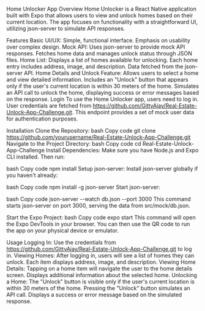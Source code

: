 Home Unlocker App
Overview
Home Unlocker is a React Native application built with Expo that allows users to view and unlock homes based on their current location. The app focuses on functionality with a straightforward UI, utilizing json-server to simulate API responses.

Features
Basic UI/UX:
Simple, functional interface.
Emphasis on usability over complex design.
Mock API:
Uses json-server to provide mock API responses.
Fetches home data and manages unlock status through JSON files.
Home List:
Displays a list of homes available for unlocking.
Each home entry includes address, image, and description.
Data fetched from the json-server API.
Home Details and Unlock Feature:
Allows users to select a home and view detailed information.
Includes an "Unlock" button that appears only if the user's current location is within 30 meters of the home.
Simulates an API call to unlock the home, displaying success or error messages based on the response.
Login
To use the Home Unlocker app, users need to log in. User credentials are fetched from https://github.com/GittyAjay/Real-Estate-Unlock-App-Challenge.git. This endpoint provides a set of mock user data for authentication purposes.

Installation
Clone the Repository:
bash
Copy code
git clone https://github.com/yourusername/Real-Estate-Unlock-App-Challenge.git
Navigate to the Project Directory:
bash
Copy code
cd Real-Estate-Unlock-App-Challenge
Install Dependencies:
Make sure you have Node.js and Expo CLI installed. Then run:

bash
Copy code
npm install
Setup json-server:
Install json-server globally if you haven't already:

bash
Copy code
npm install -g json-server
Start json-server:

bash
Copy code
json-server --watch db.json --port 3000
This command starts json-server on port 3000, serving the data from src/mock/db.json.

Start the Expo Project:
bash
Copy code
expo start
This command will open the Expo DevTools in your browser. You can then use the QR code to run the app on your physical device or emulator.

Usage
Logging In:
Use the credentials from https://github.com/GittyAjay/Real-Estate-Unlock-App-Challenge.git to log in.
Viewing Homes:
After logging in, users will see a list of homes they can unlock.
Each item displays address, image, and description.
Viewing Home Details:
Tapping on a home item will navigate the user to the home details screen.
Displays additional information about the selected home.
Unlocking a Home:
The "Unlock" button is visible only if the user's current location is within 30 meters of the home.
Pressing the "Unlock" button simulates an API call.
Displays a success or error message based on the simulated response.
